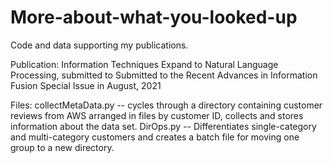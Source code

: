 # More-about-what-you-looked-up
Code and data supporting my publications.

Publication: Information Techniques Expand to Natural Language Processing, submitted to Submitted to the Recent Advances in Information Fusion Special Issue in August, 2021

Files: collectMetaData.py -- cycles through a directory containing customer reviews from AWS arranged in files by customer ID, collects and stores information about the data set.
       DirOps.py -- Differentiates single-category and multi-category customers and creates a batch file for moving one group to a new directory.
